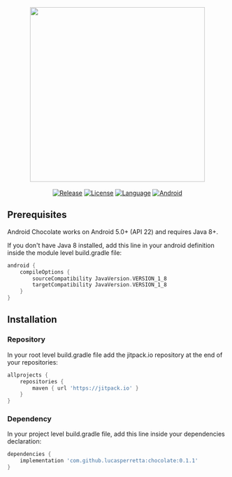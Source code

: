 <div align="center"><img src="https://i.ibb.co/zRcvmKb/Chocolate.png" width="400"></div>
<br>

<div align="center">
<a href="https://github.com/lucasperretta/chocolate"><img src="https://img.shields.io/github/v/release/lucasperretta/chocolate.svg" alt="Release"></a>
<a href="https://github.com/lucasperretta/chocolate"><img src="https://img.shields.io/static/v1?label=license&message=MIT&color=green" alt="License"></a>
<a href="https://github.com/lucasperretta/chocolate"><img 
src="https://img.shields.io/badge/language-Java 8-yellow" alt="Language"></a>
<a href="https://github.com/lucasperretta/chocolate"><img 
src="https://img.shields.io/badge/android-API 21+-orange" alt="Android"></a>
</div>

## Prerequisites
Android Chocolate works on Android 5.0+ (API 22) and requires Java 8+.

If you don't have Java 8 installed, add this line in your android definition inside the module level build.gradle file:
``` groovy
android {
    compileOptions {
        sourceCompatibility JavaVersion.VERSION_1_8
        targetCompatibility JavaVersion.VERSION_1_8
    }
}
```

## Installation
### Repository
In your root level build.gradle file add the jitpack.io repository at the end of your repositories:
``` groovy
allprojects {
	repositories {
		maven { url 'https://jitpack.io' }
	}
}
```

### Dependency
In your project level build.gradle file, add this line inside your dependencies declaration:
``` groovy
dependencies {
    implementation 'com.github.lucasperretta:chocolate:0.1.1'
}
```
